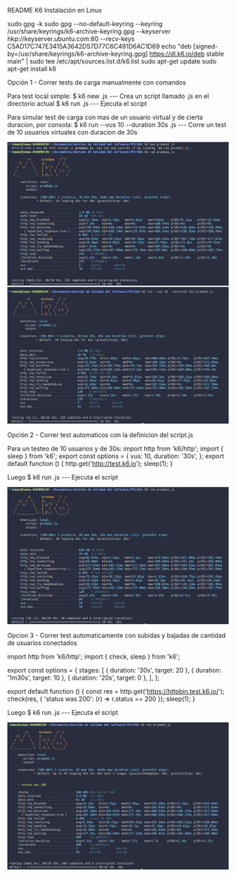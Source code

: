 README K6
Instalación en Linux

sudo gpg -k
sudo gpg --no-default-keyring --keyring /usr/share/keyrings/k6-archive-keyring.gpg --keyserver hkp://keyserver.ubuntu.com:80 --recv-keys C5AD17C747E3415A3642D57D77C6C491D6AC1D69
echo "deb [signed-by=/usr/share/keyrings/k6-archive-keyring.gpg] https://dl.k6.io/deb stable main" | sudo tee /etc/apt/sources.list.d/k6.list
sudo apt-get update
sudo apt-get install k6

Opción 1 - Correr tests de carga manualmente con comandos

Para test local simple:
$ k6 new <nombre del archivo>.js --- Crea un script llamado <nombre del archivo>.js en el directorio actual
$ k6 run <nombre del archivo>.js --- Ejecuta el script

Para simular test de carga con mas de un usuario virtual y de cierta duracion, por consola:
$ k6 run --vus 10 --duration 30s <nombre del archivo>.js --- Corre un test de 10 usuarios virtuales con duracion de 30s

![alt text](image.png)
![alt text](image-2.png)


Opción 2 - Correr test automaticos con la definicion del script.js

Para un testeo de 10 usuarios y de 30s:
import http from 'k6/http';
import { sleep } from 'k6';
export const options = {
  vus: 10,
  duration: '30s',
};
export default function () {
  http.get('http://test.k6.io');
  sleep(1);
}


Luego
$ k6 run <nombre del archivo>.js --- Ejecuta el script

![alt text](image-1.png)

Opcion 3 - Correr test automaticamente con subidas y bajadas de cantidad de usuarios conectados

import http from 'k6/http';
import { check, sleep } from 'k6';

export const options = {
  stages: [
    { duration: '30s', target: 20 },
    { duration: '1m30s', target: 10 },
    { duration: '20s', target: 0 },
  ],
};

export default function () {
  const res = http.get('https://httpbin.test.k6.io/');
  check(res, { 'status was 200': (r) => r.status == 200 });
  sleep(1);
}

Luego
$ k6 run <nombre del archivo>.js --- Ejecuta el script

![alt text](image-3.png)
